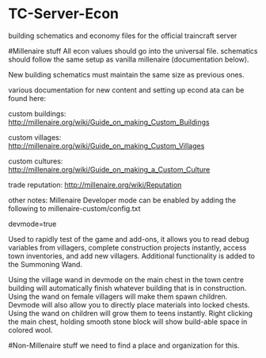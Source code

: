 # TC-Server-Econ
building schematics and economy files for the official traincraft server


#Millenaire stuff
All econ values should go into the universal file.
schematics should follow the same setup as vanilla millenaire (documentation below).

New building schematics must maintain the same size as previous ones.

various documentation for new content and setting up econd ata can be found here:

custom buildings:
http://millenaire.org/wiki/Guide_on_making_Custom_Buildings

custom villages:
http://millenaire.org/wiki/Guide_on_making_Custom_Villages

custom cultures:
http://millenaire.org/wiki/Guide_on_making_a_Custom_Culture

trade reputation:
http://millenaire.org/wiki/Reputation



other notes:
Millenaire Developer mode can be enabled by adding the following to millenaire-custom/config.txt

devmode=true

Used to rapidly test of the game and add-ons, it allows you to read debug variables from villagers, complete construction projects instantly, access town inventories, and add new villagers. Additional functionality is added to the Summoning Wand.

Using the village wand in devmode on the main chest in the town centre building will automatically finish whatever building that is in construction. 
Using the wand on female villagers will make them spawn children. 
Devmode will also allow you to directly place materials into locked chests. 
Using the wand on children will grow them to teens instantly. 
Right clicking the main chest, holding smooth stone block will show build-able space in colored wool.


#Non-Millenaire stuff
we need to find a place and organization for this.
